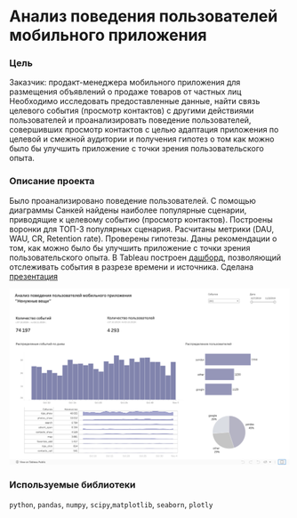 # Анализ поведения пользователей мобильного приложения
### Цель
Заказчик: продакт-менеджера мобильного приложения для размещения объявлений о продаже товаров от частных лиц
Необходимо исследовать предоставленные данные, найти связь целевого события (просмотр контактов) с другими действиями пользователей и проанализировать поведение пользователей, совершивших просмотр контактов  с целью адаптация приложения по целевой и смежной аудитории и получения гипотез о том как можно было бы улучшить приложение с точки зрения пользовательского опыта.
### Описание проекта
Было проанализировано поведение пользователей. С помощью диаграммы Санкей найдены наиболее популярные сценарии, приводящие к целевому событию (просмотр контактов). Построены воронки для ТОП-3 популярных сценария. Расчитаны метрики (DAU, WAU, CR, Retention rate). Проверены гипотезы. Даны рекомендации о том, как можно было бы улучшить приложение с точки зрения пользовательского опыта. В Tableau построен [дашборд](https://public.tableau.com/app/profile/kristina2465/viz/Dash_mobile_app/Dashboard2), позволяющий отслеживать события в разрезе времени и источника. Сделана [презентация](https://disk.yandex.ru/i/8wM-Jik48QcE1Q) 

![](https://github.com/KristinaChu/picture/blob/main/mobile_app_dash.png)

### Используемые библиотеки
 `python`, `pandas`, `numpy`, `scipy`,`matplotlib`, `seaborn`, `plotly`

